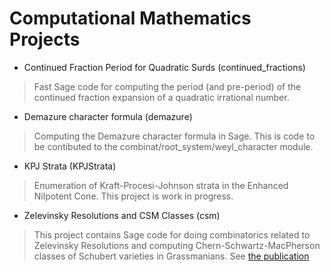 Computational Mathematics Projects
==================================

* Continued Fraction Period for Quadratic Surds (continued_fractions)

> Fast Sage code for computing the period (and pre-period) of
> the continued fraction expansion of a quadratic irrational
> number.

* Demazure character formula (demazure)

> Computing the Demazure character formula in Sage. This is code
> to be contibuted to the combinat/root_system/weyl_character module.

* KPJ Strata (KPJStrata)

> Enumeration of Kraft-Procesi-Johnson strata in the Enhanced
> Nilpotent Cone. This project is work in progress.

* Zelevinsky Resolutions and CSM Classes (csm)

> This project contains Sage code for doing combinatorics related
> to Zelevinsky Resolutions and computing Chern-Schwartz-MacPherson
> classes of Schubert varieties in Grassmanians. 
> See [the publication][1]

[1]: http://dx.doi.org/10.1093/imrn/rnp174

